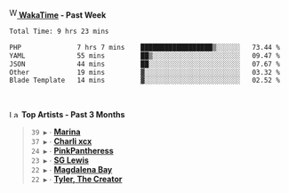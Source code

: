 <img src="https://github.com/dxnter/dxnter/assets/17434202/67b21fa4-d36d-46f9-9dec-f23d976b00ef" alt="WakaTime Logo" width="14" height="18"/><a href="https://wakatime.com/@dxnter" target="_blank"><strong> WakaTime</strong></a><strong> - Past Week</strong>

<!--START_SECTION:waka-->

```txt
Total Time: 9 hrs 23 mins

PHP              7 hrs 7 mins    ██████████████████▒░░░░░░   73.44 %
YAML             55 mins         ██▒░░░░░░░░░░░░░░░░░░░░░░   09.47 %
JSON             44 mins         ██░░░░░░░░░░░░░░░░░░░░░░░   07.67 %
Other            19 mins         ▓░░░░░░░░░░░░░░░░░░░░░░░░   03.32 %
Blade Template   14 mins         ▓░░░░░░░░░░░░░░░░░░░░░░░░   02.52 %
```

<!--END_SECTION:waka-->

<br/>

<!--START_LASTFM_ARTISTS:{"period": "3month", "rows": 6}-->
<a href="https://last.fm" target="_blank"><img src="https://user-images.githubusercontent.com/17434202/215290617-e793598d-d7c9-428f-9975-156db1ba89cc.svg" alt="Last.fm Logo" width="18" height="13"/></a> **Top Artists - Past 3 Months**

> `39 ▶️` ∙ **[Marina](https://www.last.fm/music/Marina)**<br/>
> `37 ▶️` ∙ **[Charli xcx](https://www.last.fm/music/Charli+xcx)**<br/>
> `24 ▶️` ∙ **[PinkPantheress](https://www.last.fm/music/PinkPantheress)**<br/>
> `23 ▶️` ∙ **[SG Lewis](https://www.last.fm/music/SG+Lewis)**<br/>
> `22 ▶️` ∙ **[Magdalena Bay](https://www.last.fm/music/Magdalena+Bay)**<br/>
> `22 ▶️` ∙ **[Tyler, The Creator](https://www.last.fm/music/Tyler,+The+Creator)**<br/>
<!--END_LASTFM_ARTISTS-->
